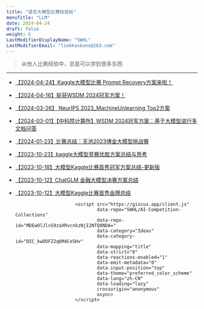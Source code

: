 ```yaml
---
title: "语言大模型比赛经验帖"
menuTitle: "LLM"
date: 2024-04-24
draft: false
weight: 6
LastModifierDisplayName: "SWHL"
LastModifierEmail: "liekkaskono@163.com"
---
```

 
> 从他人比赛经验中，总是可以学到很多东西
 
---
 

- [【2024-04-24】Kaggle大模型比赛 Prompt Recovery方案来啦！](https://mp.weixin.qq.com/s/A0ZORGh2IewLsYtRnkbYvQ)
- [【2024-04-16】斩获WSDM 2024冠军方案！](https://mp.weixin.qq.com/s/mRinaUQIx5rh1C5oZOE2zw)
- [【2024-03-26】 NeurIPS 2023_MachineUnlearning Top2方案](https://mp.weixin.qq.com/s/CyHyMiNgDY_QH9TvqeSRaA)
- [【2024-03-01】【中科院计算所】WSDM 2024冠军方案：基于大模型进行多文档问答](https://mp.weixin.qq.com/s/WIe28kk0DQ0x6cf1YHrINA)
- [【2024-01-23】比赛总结：天池2023博金大模型挑战赛](https://mp.weixin.qq.com/s/Js4O6a27a1LECim3C7lDqA)
- [【2023-10-23】kaggle大模型竞赛优胜方案总结与思考](https://mp.weixin.qq.com/s/bZu63QmoT1e0UvxsejNy0A)
- [【2023-10-18】大模型Kaggle比赛首秀冠军方案总结-更新版](https://mp.weixin.qq.com/s/aXnhUAP6ZmlgkdI8JI8VFQ)
- [【2023-10-12】ChatGLM 金融大模型决赛方案总结](https://mp.weixin.qq.com/s/zdHlw85qZcY0IytYNOOBFQ)
- [【2023-10-12】大模型Kaggle比赛首秀金牌总结](https://mp.weixin.qq.com/s/FCSQxNTl4m9WwhVWQhQoVg)



                            <script src="https://giscus.app/client.js"
                                    data-repo="SWHL/AI-Competition-Collections"
                                    data-repo-id="MDEwOlJlcG9zaXRvcnkzNjI2NTQ0NDA="
                                    data-category="Ideas"
                                    data-category-id="DIC_kwDOFZ2q6M4Ce5Hv"
                                    data-mapping="title"
                                    data-strict="0"
                                    data-reactions-enabled="1"
                                    data-emit-metadata="0"
                                    data-input-position="top"
                                    data-theme="preferred_color_scheme"
                                    data-lang="zh-CN"
                                    data-loading="lazy"
                                    crossorigin="anonymous"
                                    async>
                            </script>
        
